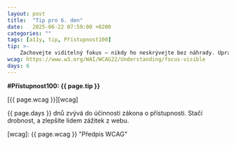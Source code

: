 ```yaml
---
layout: post
title:  "Tip pro 6. den"
date:   2025-06-22 07:59:00 +0200
categories: ""
tags: [a11y, tip, Přístupnost100]
tip: >- 
    Zachovejte viditelný fokus – nikdy ho neskrývejte bez náhrady. Upravte styl, ale vždy musí být jasně patrné, kde se uživatel nachází.
wcag: https://www.w3.org/WAI/WCAG22/Understanding/focus-visible
days: 6
---
```

**#Přístupnost100: {{ page.tip }}**

[{{ page.wcag }}][wcag]

{{ page.days }} dnů zvývá do účinnosti zákona o přístupnosti. Stačí drobnost, a zlepšíte lidem zážitek z webu.

[wcag]: {{ page.wcag }} "Předpis WCAG"
